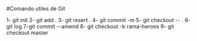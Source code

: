 #Comando utiles de Git

1- git init
2- git add .
3- git resert .
4- git commit -m
5- git checkout -- .
6- git log
7-git commit --amend
8- git checkout -b rama-heroes
9- git checkout master
